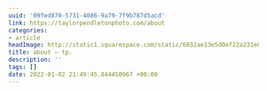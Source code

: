```yaml
---
uuid: '09fed870-5731-4086-9a79-7f9b787d5acd'
link: https://taylorpendletonphoto.com/about
categories:
- article
headImage: http://static1.squarespace.com/static/6032ae13e5d0ef22a231e874/t/60330d4e520a7560ba8fe41e/1613958514937/tp.jpg?format=1500w
title: about — tp.
description: ''
tags: []
date: 2022-01-02 21:49:45.844458967 +00:00
---
```

